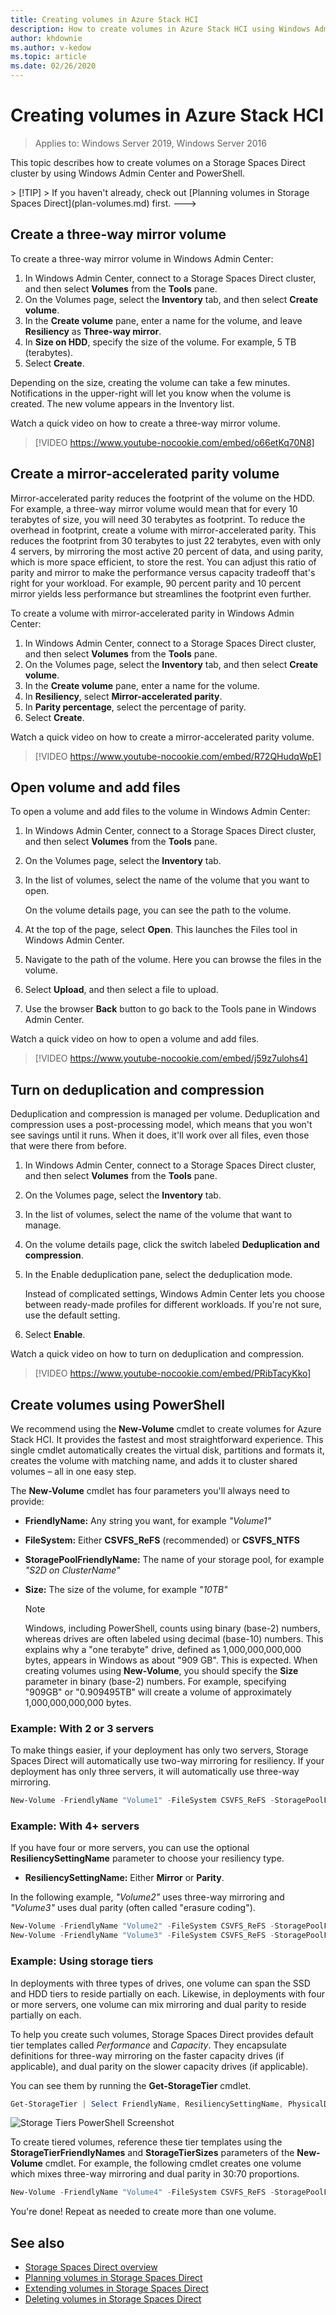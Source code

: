 ```yaml
---
title: Creating volumes in Azure Stack HCI
description: How to create volumes in Azure Stack HCI using Windows Admin Center and PowerShell.
author: khdownie
ms.author: v-kedow
ms.topic: article
ms.date: 02/26/2020
---
```


# Creating volumes in Azure Stack HCI

> Applies to: Windows Server 2019, Windows Server 2016

This topic describes how to create volumes on a Storage Spaces Direct cluster by using Windows Admin Center and PowerShell.
<!--->
> [!TIP]
> If you haven't already, check out [Planning volumes in Storage Spaces Direct](plan-volumes.md) first.
--->
## Create a three-way mirror volume

To create a three-way mirror volume in Windows Admin Center: 

1. In Windows Admin Center, connect to a Storage Spaces Direct cluster, and then select **Volumes** from the **Tools** pane.
2. On the Volumes page, select the **Inventory** tab, and then select **Create volume**.
3. In the **Create volume** pane, enter a name for the volume, and leave **Resiliency** as **Three-way mirror**.
4. In **Size on HDD**, specify the size of the volume. For example, 5 TB (terabytes).
5. Select **Create**.

Depending on the size, creating the volume can take a few minutes. Notifications in the upper-right will let you know when the volume is created. The new volume appears in the Inventory list.

Watch a quick video on how to create a three-way mirror volume.

> [!VIDEO https://www.youtube-nocookie.com/embed/o66etKq70N8]

## Create a mirror-accelerated parity volume

Mirror-accelerated parity reduces the footprint of the volume on the HDD. For example, a three-way mirror volume would mean that for every 10 terabytes of size, you will need 30 terabytes as footprint. To reduce the overhead in footprint, create a volume with mirror-accelerated parity. This reduces the footprint from 30 terabytes to just 22 terabytes, even with only 4 servers, by mirroring the most active 20 percent of data, and using parity, which is more space efficient, to store the rest. You can adjust this ratio of parity and mirror to make the performance versus capacity tradeoff that's right for your workload. For example, 90 percent parity and 10 percent mirror yields less performance but streamlines the footprint even further.

To create a volume with mirror-accelerated parity in Windows Admin Center:

1. In Windows Admin Center, connect to a Storage Spaces Direct cluster, and then select **Volumes** from the **Tools** pane.
2. On the Volumes page, select the **Inventory** tab, and then select **Create volume**.
3. In the **Create volume** pane, enter a name for the volume.
4. In **Resiliency**, select **Mirror-accelerated parity**.
5. In **Parity percentage**, select the percentage of parity.
6. Select **Create**.

Watch a quick video on how to create a mirror-accelerated parity volume.

> [!VIDEO https://www.youtube-nocookie.com/embed/R72QHudqWpE]

## Open volume and add files

To open a volume and add files to the volume in Windows Admin Center:

1. In Windows Admin Center, connect to a Storage Spaces Direct cluster, and then select **Volumes** from the **Tools** pane.
2. On the Volumes page, select the **Inventory** tab.
2. In the list of volumes, select the name of the volume that you want to open.

    On the volume details page, you can see the path to the volume.

4. At the top of the page, select **Open**. This launches the Files tool in Windows Admin Center.
5. Navigate to the path of the volume. Here you can browse the files in the volume.
6. Select **Upload**, and then select a file to upload.
7. Use the browser **Back** button to go back to the Tools pane in Windows Admin Center.

Watch a quick video on how to open a volume and add files.

> [!VIDEO https://www.youtube-nocookie.com/embed/j59z7ulohs4]

## Turn on deduplication and compression

Deduplication and compression is managed per volume. Deduplication and compression uses a post-processing model, which means that you won't see savings until it runs. When it does, it'll work over all files, even those that were there from before.

1. In Windows Admin Center, connect to a Storage Spaces Direct cluster, and then select **Volumes** from the **Tools** pane.
2. On the Volumes page, select the **Inventory** tab.
3. In the list of volumes, select the name of the volume that want to manage.
4. On the volume details page, click the switch labeled **Deduplication and compression**.
5. In the Enable deduplication pane, select the deduplication mode.

    Instead of complicated settings, Windows Admin Center lets you choose between ready-made profiles for different workloads. If you're not sure, use the default setting.

6. Select **Enable**.

Watch a quick video on how to turn on deduplication and compression.

> [!VIDEO https://www.youtube-nocookie.com/embed/PRibTacyKko]

## Create volumes using PowerShell

We recommend using the **New-Volume** cmdlet to create volumes for Azure Stack HCI. It provides the fastest and most straightforward experience. This single cmdlet automatically creates the virtual disk, partitions and formats it, creates the volume with matching name, and adds it to cluster shared volumes – all in one easy step.

The **New-Volume** cmdlet has four parameters you'll always need to provide:

- **FriendlyName:** Any string you want, for example *"Volume1"*
- **FileSystem:** Either **CSVFS_ReFS** (recommended) or **CSVFS_NTFS**
- **StoragePoolFriendlyName:** The name of your storage pool, for example *"S2D on ClusterName"*
- **Size:** The size of the volume, for example *"10TB"*

   > [!NOTE]
   > Windows, including PowerShell, counts using binary (base-2) numbers, whereas drives are often labeled using decimal (base-10) numbers. This explains why a "one terabyte" drive, defined as 1,000,000,000,000 bytes, appears in Windows as about "909 GB". This is expected. When creating volumes using **New-Volume**, you should specify the **Size** parameter in binary (base-2) numbers. For example, specifying "909GB" or "0.909495TB" will create a volume of approximately 1,000,000,000,000 bytes.

### Example: With 2 or 3 servers

To make things easier, if your deployment has only two servers, Storage Spaces Direct will automatically use two-way mirroring for resiliency. If your deployment has only three servers, it will automatically use three-way mirroring.

```PowerShell
New-Volume -FriendlyName "Volume1" -FileSystem CSVFS_ReFS -StoragePoolFriendlyName S2D* -Size 1TB
```

### Example: With 4+ servers

If you have four or more servers, you can use the optional **ResiliencySettingName** parameter to choose your resiliency type.

-	**ResiliencySettingName:** Either **Mirror** or **Parity**.

In the following example, *"Volume2"* uses three-way mirroring and *"Volume3"* uses dual parity (often called "erasure coding").

```PowerShell
New-Volume -FriendlyName "Volume2" -FileSystem CSVFS_ReFS -StoragePoolFriendlyName S2D* -Size 1TB -ResiliencySettingName Mirror
New-Volume -FriendlyName "Volume3" -FileSystem CSVFS_ReFS -StoragePoolFriendlyName S2D* -Size 1TB -ResiliencySettingName Parity
```

### Example: Using storage tiers

In deployments with three types of drives, one volume can span the SSD and HDD tiers to reside partially on each. Likewise, in deployments with four or more servers, one volume can mix mirroring and dual parity to reside partially on each.

To help you create such volumes, Storage Spaces Direct provides default tier templates called *Performance* and *Capacity*. They encapsulate definitions for three-way mirroring on the faster capacity drives (if applicable), and dual parity on the slower capacity drives (if applicable).

You can see them by running the **Get-StorageTier** cmdlet.

```PowerShell
Get-StorageTier | Select FriendlyName, ResiliencySettingName, PhysicalDiskRedundancy
```

![Storage Tiers PowerShell Screenshot](media/creating-volumes/storage-tiers-screenshot.png)

To create tiered volumes, reference these tier templates using the **StorageTierFriendlyNames** and **StorageTierSizes** parameters of the **New-Volume** cmdlet. For example, the following cmdlet creates one volume which mixes three-way mirroring and dual parity in 30:70 proportions.

```PowerShell
New-Volume -FriendlyName "Volume4" -FileSystem CSVFS_ReFS -StoragePoolFriendlyName S2D* -StorageTierFriendlyNames Performance, Capacity -StorageTierSizes 300GB, 700GB
```

You're done! Repeat as needed to create more than one volume.

## See also

- [Storage Spaces Direct overview](storage-spaces-direct-overview.md)
- [Planning volumes in Storage Spaces Direct](plan-volumes.md)
- [Extending volumes in Storage Spaces Direct](resize-volumes.md)
- [Deleting volumes in Storage Spaces Direct](delete-volumes.md)